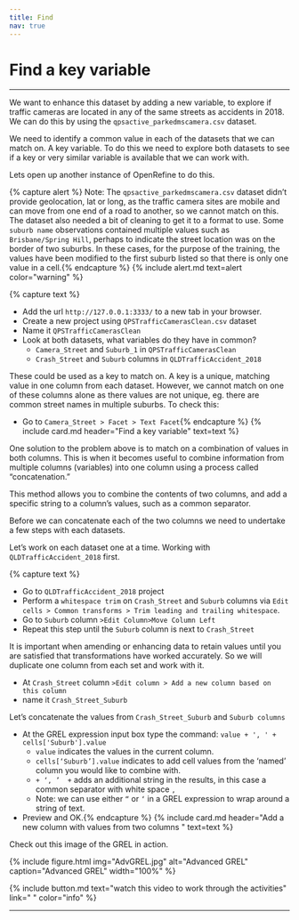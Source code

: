 ```yaml
---
title: Find
nav: true
---
```

# Find a key variable

--------

We want to enhance this dataset by adding a new variable, to explore if traffic cameras are located in any of the same streets as accidents in 2018.  We can do this by using the  `qpsactive_parkedmscamera.csv`  dataset.

We need to identify a common value in each of the datasets that we can match on.  A key variable.  To do this we need to explore both datasets to see if a key or very similar variable is available that we can work with. 

Lets open up another instance of OpenRefine to do this.  

{% capture alert %} Note: The `qpsactive_parkedmscamera.csv`  dataset didn’t provide geolocation, lat or long, as the traffic camera sites are mobile and can move from one end of a road to another, so we cannot match on this.  The dataset also needed a bit of cleaning to get it to a format to use. Some `suburb name` observations contained multiple values such as `Brisbane/Spring Hill`, perhaps to indicate the street location was on the border of two suburbs.  In these cases, for the purpose of the training, the values have been modified to the first suburb listed so that there is only one value in a cell.{% endcapture %}
{% include alert.md text=alert color="warning" %}

{% capture text %}
- Add the url  `http://127.0.0.1:3333/`  to a new tab in your browser.  
- Create a new project using  `QPSTrafficCamerasClean.csv`  dataset
- Name it  `QPSTrafficCamerasClean`
- Look at both datasets, what variables do they have in common?
  - `Camera_Street`  and  `Suburb_1`  in  `QPSTrafficCamerasClean`
  - `Crash_Street`  and `Suburb`  columns in  `QLDTrafficAccident_2018`
 
These could be used as a key to match on.  A key is a unique, matching value in one column from each dataset.  However, we cannot match on one of these columns alone as there values are not unique, eg. there are common street names in multiple suburbs. To check this:

- Go to `Camera_Street > Facet > Text Facet`{% endcapture %} 
{% include card.md header="Find a key variable" text=text %}

One solution to the problem above is to match on a combination of values in both columns.  This is when it becomes useful to combine information from multiple columns (variables) into one column using a process called “concatenation.” 

This method allows you to combine the contents of two columns, and add a specific string to a column’s values, such as a common separator.

Before we can concatenate each of the two columns we need to undertake a few steps with each datasets.

Let’s work on each dataset one at a time.  Working with  `QLDTrafficAccident_2018` first.

{% capture text %}
- Go to `QLDTrafficAccident_2018` project
- Perform a `whitespace trim`  on  `Crash_Street`  and  `Suburb`  columns via `Edit cells > Common transforms > Trim leading and trailing whitespace`.
- Go to  `Suburb`  column  `>Edit Column>Move Column Left`
- Repeat this step until the  `Suburb`  column is next to  `Crash_Street`

It is important when amending or enhancing data to retain values until you are satisfied that transformations have worked accurately. So we will duplicate one column from each set and work with it. 

- At  `Crash_Street`  column  `>Edit column > Add a new column based on this column`
- name it  `Crash_Street_Suburb`

Let’s concatenate the values from `Crash_Street_Suburb`  and `Suburb columns`

- At the GREL expression input box type the command:  `value + ', ' + cells['Suburb'].value` 
  - `value`  indicates the values in the current column.
  - `cells[‘Suburb’].value`  indicates to add cell values from the ‘named’ column you would like to combine with.
  - ` + ‘, ’  + ` adds an additional string in the results, in this case a common separator with white space `, `
  - Note: we can use either  `“`  or  `‘` in a GREL expression to wrap around a string of text.
- Preview and OK.{% endcapture %} 
{% include card.md header="Add a new column with values from two columns " text=text %}

Check out this image of the GREL in action. 

{% include figure.html img="AdvGREL.jpg" alt="Advanced GREL" caption="Advanced GREL" width="100%" %}

{% include button.md text="watch this video to work through the activities" link="    " color="info" %}

----

